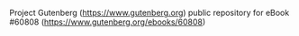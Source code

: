 Project Gutenberg (https://www.gutenberg.org) public repository for eBook #60808 (https://www.gutenberg.org/ebooks/60808)
